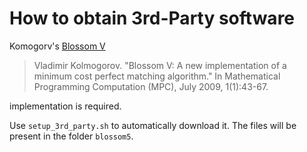 # How to obtain 3rd-Party software

Komogorv's [Blossom V](https://pub.ista.ac.at/~vnk/software.html#BLOSSOM5)

> Vladimir Kolmogorov. "Blossom V: A new implementation of a minimum
> cost perfect matching algorithm." In Mathematical Programming
> Computation (MPC), July 2009, 1(1):43-67.

implementation is required.

Use `setup_3rd_party.sh` to automatically download it.
The files will be present in the folder `blossom5`.
